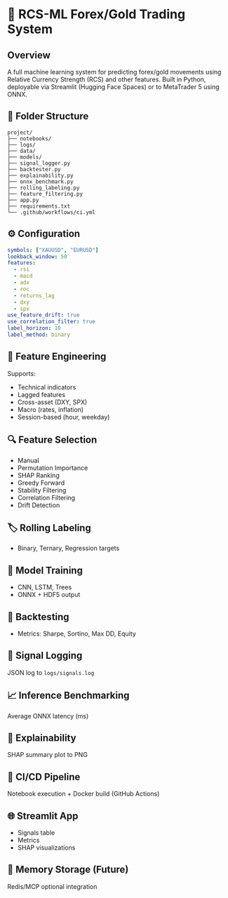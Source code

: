 # 📘 RCS-ML Forex/Gold Trading System

## Overview
A full machine learning system for predicting forex/gold movements using Relative Currency Strength (RCS) and other features. Built in Python, deployable via Streamlit (Hugging Face Spaces) or to MetaTrader 5 using ONNX.

## 📂 Folder Structure
```
project/
├── notebooks/
├── logs/
├── data/
├── models/
├── signal_logger.py
├── backtester.py
├── explainability.py
├── onnx_benchmark.py
├── rolling_labeling.py
├── feature_filtering.py
├── app.py
├── requirements.txt
└── .github/workflows/ci.yml
```

## ⚙️ Configuration
```yaml
symbols: ["XAUUSD", "EURUSD"]
lookback_window: 50
features:
  - rsi
  - macd
  - adx
  - roc
  - returns_lag
  - dxy
  - spx
use_feature_drift: true
use_correlation_filter: true
label_horizon: 10
label_method: binary
```

## 🔁 Feature Engineering
Supports:
- Technical indicators
- Lagged features
- Cross-asset (DXY, SPX)
- Macro (rates, inflation)
- Session-based (hour, weekday)

## 🔍 Feature Selection
- Manual
- Permutation Importance
- SHAP Ranking
- Greedy Forward
- Stability Filtering
- Correlation Filtering
- Drift Detection

## 🏷️ Rolling Labeling
- Binary, Ternary, Regression targets

## 🤖 Model Training
- CNN, LSTM, Trees
- ONNX + HDF5 output

## 🧪 Backtesting
- Metrics: Sharpe, Sortino, Max DD, Equity

## 📡 Signal Logging
JSON log to `logs/signals.log`

## 📈 Inference Benchmarking
Average ONNX latency (ms)

## 🔬 Explainability
SHAP summary plot to PNG

## 🧪 CI/CD Pipeline
Notebook execution + Docker build (GitHub Actions)

## 🌐 Streamlit App
- Signals table
- Metrics
- SHAP visualizations

## 🧠 Memory Storage (Future)
Redis/MCP optional integration
